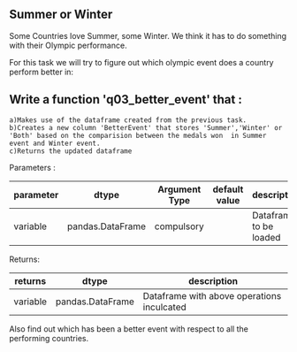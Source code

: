 ## Summer or Winter
Some Countries love Summer, some Winter. We think it has to do something with their Olympic performance.

For this task we will try to figure out which olympic event does a country perform better in:

## Write a function 'q03_better_event' that :
   
    a)Makes use of the dataframe created from the previous task.
    b)Creates a new column 'BetterEvent' that stores 'Summer','Winter' or 'Both' based on the comparision between the medals won  in Summer event and Winter event.
    c)Returns the updated dataframe

  
Parameters :

| parameter | dtype          | Argument Type | default value | description                   |
|-----------|----------------|---------------|---------------|-------------------------------|
| variable  |pandas.DataFrame| compulsory    |               | Dataframe to be loaded        |

Returns:

| returns  | dtype            | description                                |
|----------|------------------|--------------------------------------------|
| variable | pandas.DataFrame | Dataframe with above operations inculcated |


Also find out which has been a better event with respect to all the performing countries.